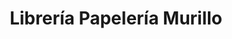 ---
title: "Librería Papelería Murillo"
url: /fuenlabrada-de-los-montes/libreria-papeleria-murillo/
shop: Schreibwaren
---